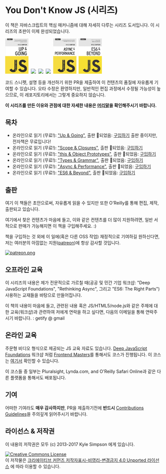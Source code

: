# You Don't Know JS (시리즈)

이 책은 자바스크립트의 핵심 매커니즘에 대해 자세히 다루는 시리즈 도서입니다. 이 시리즈의 초판이 이제 완성되었습니다.

<a href="http://www.ebooks.com/1993212/you-don-t-know-js-up-going/simpson-kyle/"><img src="up %26 going/cover.jpg" width="75"></a>&nbsp;
<a href="http://www.ebooks.com/1647631/you-don-t-know-js-scope-closures/simpson-kyle/"><img src="scope %26 closures/cover.jpg" width="75"></a>&nbsp;
<a href="http://www.ebooks.com/1734321/you-don-t-know-js-this-object-prototypes/simpson-kyle/"><img src="this %26 object prototypes/cover.jpg" width="75"></a>&nbsp;
<a href="http://www.ebooks.com/1935541/you-don-t-know-js-types-grammar/simpson-kyle/"><img src="types %26 grammar/cover.jpg" width="75"></a>&nbsp;
<a href="http://www.ebooks.com/1977375/you-don-t-know-js-async-performance/simpson-kyle/"><img src="async %26 performance/cover.jpg" width="75"></a>&nbsp;
<a href="http://www.ebooks.com/2481820/you-don-t-know-js-es6-beyond/simpson-kyle/"><img src="es6 %26 beyond/cover.jpg" width="75"></a>

코드 스니펫, 설명 등을 개선하기 위한 PR을 제출하여 이 컨텐츠의 품질에 자유롭게 기여할 수 있습니다. 오타 수정은 환영하지만, 일반적인 편집 과정에서 수정될 가능성이 높으므로, 이 레포지토리에서는 그렇게 중요하지 않습니다.

**이 시리즈를 만든 이유와 관점에 대한 자세한 내용은 [머리말](preface.md)을 확인해주시기 바랍니다.**

## 목차

* 온라인으로 읽기 (무료!): ["Up & Going"](up\%20&\%20going/README.md#you-dont-know-js-up--going), 출판 되었음: [구입하기](http://www.ebooks.com/1993212/you-don-t-know-js-up-going/simpson-kyle/) 출판 중이지만, 전자책은 무료입니다!
* 온라인으로 읽기 (무료!): ["Scope & Closures"](scope\%20&\%20closures/README.md#you-dont-know-js-scope--closures), 출판 되었음: [구입하기](http://www.ebooks.com/1647631/you-don-t-know-js-scope-closures/simpson-kyle/)
* 온라인으로 읽기 (무료!): ["this & Object Prototypes"](this\%20&\%20object\%20prototypes/README.md#you-dont-know-js-this--object-prototypes), 출판 되었음: [구입하기](http://www.ebooks.com/1734321/you-don-t-know-js-this-object-prototypes/simpson-kyle/)
* 온라인으로 읽기 (무료!): ["Types & Grammar"](types\%20&\%20grammar/README.md#you-dont-know-js-types--grammar), 출판 되었음: [구입하기](http://www.ebooks.com/1935541/you-don-t-know-js-types-grammar/simpson-kyle/)
* 온라인으로 읽기 (무료!): ["Async & Performance"](async\%20&\%20performance/README.md#you-dont-know-js-async--performance), 출판 되었음: [구입하기](http://www.ebooks.com/1977375/you-don-t-know-js-async-performance/simpson-kyle/)
* 온라인으로 읽기 (무료!): ["ES6 & Beyond"](es6\%20&\%20beyond/README.md#you-dont-know-js-es6--beyond), 출판 되었음: [구입하기](http://www.ebooks.com/2481820/you-don-t-know-js-es6-beyond/simpson-kyle/)

## 출판

여기 이 책들은 초안으로써, 자유롭게 읽을 수 있지만 또한 O'Reilly를 통해 편집, 제작, 출판되고 있습니다.

여기에서 찾은 컨텐츠가 마음에 들고, 이와 같은 컨텐츠를 더 많이 지원하려면, 일반 서적으로 판매가 가능해지면 이 책을 구입해주세요. :)

책을 구입하는 것 외에 이 일에(혹은 다른 OSS 작업) 재정적으로 기여하길 원하신다면, 저는 여러분의 아낌없는 지원([patreon](https://www.patreon.com/getify))에 항상 감사할 것입니다.

<a href="https://www.patreon.com/getify">[![patreon.png](https://s11.postimg.org/axpzguh77/patreon.png)](https://www.patreon.com/getify)</a>

## 오프라인 교육

이 시리즈의 내용은 제가 전문적으로 가르칠 때(공공 및 민간 기업 워크샵: "Deep JavaScript Foundations", "Rethinking Async", 그리고 "ES6: The Right Parts") 사용하는 교재들을 바탕으로 만들어집니다.

이 책의 내용이 마음에 들고, 관련된 내용 혹은 JS/HTML5/node.js와 같은 주제에 대한 교육(워크샵)과 관련하여 저에게 연락을 하고 싶다면, 다음의 이메일을 통해 연락주시기 바랍니다. : getify @ gmail

## 온라인 교육

주문형 비디오 형식으로 제공되는 JS 교육 자료도 있습니다. [Deep JavaScript Foundations](https://frontendmasters.com/courses/javascript-foundations/) 워크샵 처럼  [Frontend Masters](https://FrontendMasters.com)를 통해서도 코스가 진행됩니다. 이 코스는 [여기서](https://frontendmasters.com/kyle-simpson/) 확인할 수 있습니다.

이 코스들 중 일부는 Pluralsight, Lynda.com, and O'Reilly Safari Online과 같은 다른 플랫폼을 통해서도 배포됩니다.

## 기여

어떠한 기여라도 **매우 감사하지만**, PR을 제출하기전에 **반드시** [Contributions Guidelines](CONTRIBUTING.md)을 주의깊게 읽어주시기 바랍니다.

## 라이선스 & 저작권

이 내용의 저작권은 모두 (c) 2013-2017 Kyle Simpson 에게 있습니다.

<a rel="license" href="http://creativecommons.org/licenses/by-nc-nd/4.0/"><img alt="Creative Commons License" style="border-width:0" src="https://i.creativecommons.org/l/by-nc-nd/4.0/88x31.png" /></a><br />이 저작물은 <a rel="license" href="http://creativecommons.org/licenses/by-nc-nd/4.0/">크리에이티브 커먼즈 저작자표시-비영리-변경금지 4.0 Unported 라이선스</a> 에 따라 이용할 수 있습니다.